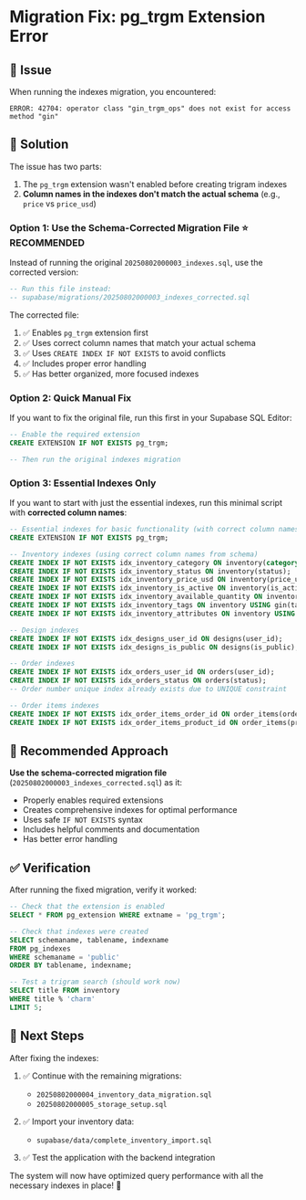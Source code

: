 # Migration Fix: pg_trgm Extension Error

## 🚨 Issue
When running the indexes migration, you encountered:
```
ERROR: 42704: operator class "gin_trgm_ops" does not exist for access method "gin"
```

## 🔧 Solution

The issue has two parts:
1. The `pg_trgm` extension wasn't enabled before creating trigram indexes
2. **Column names in the indexes don't match the actual schema** (e.g., `price` vs `price_usd`)

### Option 1: Use the Schema-Corrected Migration File ⭐ **RECOMMENDED**

Instead of running the original `20250802000003_indexes.sql`, use the corrected version:

```sql
-- Run this file instead:
-- supabase/migrations/20250802000003_indexes_corrected.sql
```

The corrected file:
1. ✅ Enables `pg_trgm` extension first
2. ✅ Uses correct column names that match your actual schema
3. ✅ Uses `CREATE INDEX IF NOT EXISTS` to avoid conflicts
4. ✅ Includes proper error handling
5. ✅ Has better organized, more focused indexes

### Option 2: Quick Manual Fix

If you want to fix the original file, run this first in your Supabase SQL Editor:

```sql
-- Enable the required extension
CREATE EXTENSION IF NOT EXISTS pg_trgm;

-- Then run the original indexes migration
```

### Option 3: Essential Indexes Only

If you want to start with just the essential indexes, run this minimal script with **corrected column names**:

```sql
-- Essential indexes for basic functionality (with correct column names)
CREATE EXTENSION IF NOT EXISTS pg_trgm;

-- Inventory indexes (using correct column names from schema)
CREATE INDEX IF NOT EXISTS idx_inventory_category ON inventory(category);
CREATE INDEX IF NOT EXISTS idx_inventory_status ON inventory(status);
CREATE INDEX IF NOT EXISTS idx_inventory_price_usd ON inventory(price_usd);  -- Corrected column name
CREATE INDEX IF NOT EXISTS idx_inventory_is_active ON inventory(is_active);  -- Corrected column name
CREATE INDEX IF NOT EXISTS idx_inventory_available_quantity ON inventory(available_quantity);  -- Corrected column name
CREATE INDEX IF NOT EXISTS idx_inventory_tags ON inventory USING gin(tags);
CREATE INDEX IF NOT EXISTS idx_inventory_attributes ON inventory USING gin(attributes);

-- Design indexes
CREATE INDEX IF NOT EXISTS idx_designs_user_id ON designs(user_id);
CREATE INDEX IF NOT EXISTS idx_designs_is_public ON designs(is_public);  -- Corrected column name

-- Order indexes
CREATE INDEX IF NOT EXISTS idx_orders_user_id ON orders(user_id);
CREATE INDEX IF NOT EXISTS idx_orders_status ON orders(status);
-- Order number unique index already exists due to UNIQUE constraint

-- Order items indexes
CREATE INDEX IF NOT EXISTS idx_order_items_order_id ON order_items(order_id);
CREATE INDEX IF NOT EXISTS idx_order_items_product_id ON order_items(product_id);  -- Corrected column name
```

## 🎯 Recommended Approach

**Use the schema-corrected migration file** (`20250802000003_indexes_corrected.sql`) as it:

- Properly enables required extensions
- Creates comprehensive indexes for optimal performance
- Uses safe `IF NOT EXISTS` syntax
- Includes helpful comments and documentation
- Has better error handling

## ✅ Verification

After running the fixed migration, verify it worked:

```sql
-- Check that the extension is enabled
SELECT * FROM pg_extension WHERE extname = 'pg_trgm';

-- Check that indexes were created
SELECT schemaname, tablename, indexname 
FROM pg_indexes 
WHERE schemaname = 'public' 
ORDER BY tablename, indexname;

-- Test a trigram search (should work now)
SELECT title FROM inventory 
WHERE title % 'charm' 
LIMIT 5;
```

## 🚀 Next Steps

After fixing the indexes:

1. ✅ Continue with the remaining migrations:
   - `20250802000004_inventory_data_migration.sql`
   - `20250802000005_storage_setup.sql`

2. ✅ Import your inventory data:
   - `supabase/data/complete_inventory_import.sql`

3. ✅ Test the application with the backend integration

The system will now have optimized query performance with all the necessary indexes in place! 💎